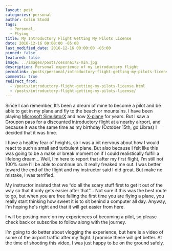 ```yaml
---
layout: post
categories: personal
author: Colin Stodd
tags:
  - Personal,
  - Flying
title: My Introductory Flight Getting My Pilots License
date: 2016-12-16 00:00:00 -05:00
last_modified_date: 2016-12-16 00:00:00 -05:00
pinned: false
featured: false
image: ../images/posts/cessna172-min.jpg
description: Personal experience of my introductory flight
permalink: /posts/personal/introductory-flight-getting-my-pilots-license.html
comments: true
redirect_from:
  - /posts/introductory-flight-getting-my-pilots-license.html
  - /posts/introductory-flight-getting-my-pilots-license/
---
```


Since I can remember, It’s been a dream of mine to become a pilot and be able to get in my plane and fly to the beach or mountains. I have been playing <a href="https://en.wikipedia.org/wiki/Microsoft_Flight_Simulator_X" target="_blank" rel="noopener">Microsoft SimulatorX</a> and now <a href="http://www.x-plane.com/" target="_blank" rel="noopener">X-plane</a> for years. But I saw a Groupon pass for a discounted introductory flight at a nearby airport, and because it was the same time as my birthday (October 15th, go Libras) I decided that it was time.

I have a healthy fear of heights, so I was a bit nervous about how I would react to such a small and turbulent plane. But also because I felt like this was going to be a make or break moment on if I could realistically fulfill a lifelong dream... Well, I’m here to report that after my first flight, I’m still not 100% sure I’ll be able to continue on. It really freaked me out. I was better toward the end of the flight and my instructor said I did great. But make no mistake, I was terrified.

My instructor insisted that we  “do all the scary stuff first to get it out of the way so that it only gets easier after that”... Not sure if this was the best route to go, but when you are free falling the first time you are flying a plane, you really start thinking how sweet it is to sit behind a computer all day. Anyway, I'm hoping he's right and that it will get easier from here.

I will be posting more on my experiences of becoming a pilot, so please check back or subscribe to follow along with the journey.

I’m going to do better about vlogging the experience, but here is a video of some of the airport traffic after my flight. I promise these will get better. At the time of shooting this video, I was just happy to be on the ground safely.
